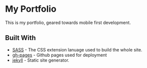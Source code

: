 # My Portfolio
This is my portfolio, geared towards mobile first development.


## Built With

* [SASS](https://sass-lang.com/) - The CSS extension lanuage used to build the whole site.
* [gh-pages](https://pages.github.com/) - Github pages used for deployment
* [jekyll](https://jekyllrb.com/) - Static site generator.
